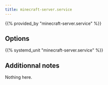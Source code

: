 ```yaml
---
title: minecraft-server.service
---
```


{{% provided_by "minecraft-server.service" %}}

## Options

{{% systemd_unit "minecraft-server.service" %}}

## Additionnal notes

Nothing here.